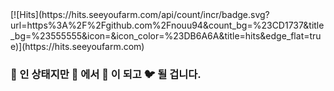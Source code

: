 <div align=left> 
[![Hits](https://hits.seeyoufarm.com/api/count/incr/badge.svg?url=https%3A%2F%2Fgithub.com%2Fnouu94&count_bg=%23CD1737&title_bg=%23555555&icon=&icon_color=%23DB6A6A&title=hits&edge_flat=true)](https://hits.seeyoufarm.com)
  
</div>

### :hatching_chick: 인 상태지만 :baby_chick: 에서 :chicken: 이 되고 :bird: 될 겁니다.


